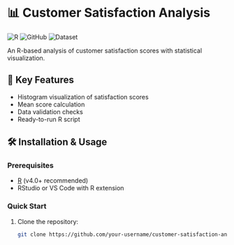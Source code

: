 # 📊 Customer Satisfaction Analysis

![R](https://img.shields.io/badge/R-276DC3?logo=r&logoColor=white)
![GitHub](https://img.shields.io/github/license/your-username/customer-satisfaction-analysis)
![Dataset](https://img.shields.io/badge/dataset-1000_records-blue)

An R-based analysis of customer satisfaction scores with statistical visualization.

## 📌 Key Features
- Histogram visualization of satisfaction scores
- Mean score calculation
- Data validation checks
- Ready-to-run R script

## 🛠️ Installation & Usage

### Prerequisites
- [R](https://cran.r-project.org/) (v4.0+ recommended)
- RStudio or VS Code with R extension

### Quick Start
1. Clone the repository:
   ```bash
   git clone https://github.com/your-username/customer-satisfaction-analysis.git
